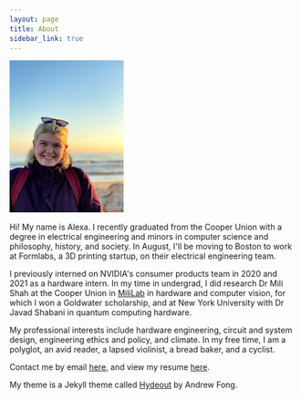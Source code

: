 ```yaml
---
layout: page
title: About
sidebar_link: true
---
```


<img src="/assets/images/alexaatrockaway.jpg" alt="Alexa, in a purple winter coat, stands in front of a beach" width="200"/>

Hi! My name is Alexa. I recently graduated from the Cooper Union with a degree in electrical engineering and minors in computer science and philosophy, history, and society. In August, I'll be moving to Boston to work at Formlabs, a 3D printing startup, on their electrical engineering team. 

I previously interned on NVIDIA's consumer products team in 2020 and 2021 as a hardware intern. In my time in undergrad, I did research Dr Mili Shah at the Cooper Union in [MiliLab](http://faculty.cooper.edu/mili/miliLab/index.html) in hardware and computer vision, for which I won a Goldwater scholarship, and at New York University with Dr Javad Shabani in quantum computing hardware.

My professional interests include hardware engineering, circuit and system design, engineering ethics and policy, and climate. In my free time, I am a polyglot, an avid reader, a lapsed violinist, a bread baker, and a cyclist.

Contact me by email [here](mailto:alexajakob@tutanota.com), and view my resume [here](https://drive.google.com/file/d/1n5j3sZ5Abm2q9HjkQ7WAPXKQ4y1o-Co-/view?usp=sharing).

My theme is a Jekyll theme called <a href="https://github.com/fongandrew/hydeout">Hydeout</a> by Andrew Fong.
